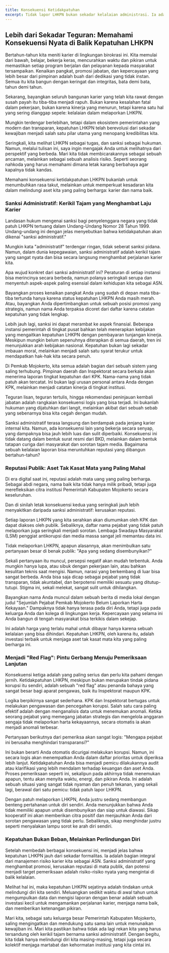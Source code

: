 ```yaml
---
title: Konsekuensi Ketidakpatuhan
excerpt: Tidak lapor LHKPN bukan sekadar kelalaian administrasi. Ia adalah risiko yang membayangi karier, reputasi, dan kepercayaan publik pada kita. Ini bukan tentang menakut-nakuti, tapi tentang memahami konsekuensi nyata yang bisa menghambat pengabdian kita di Pemkab Mojokerto. Mari kita lihat lebih dekat.
---
```


## Lebih dari Sekadar Teguran: Memahami Konsekuensi Nyata di Balik Kepatuhan LHKPN

Bertahun-tahun kita meniti karier di lingkungan birokrasi ini. Kita memulai dari bawah, belajar, bekerja keras, mencurahkan waktu dan pikiran untuk memastikan setiap program berjalan dan pelayanan kepada masyarakat tersampaikan. Kenaikan pangkat, promosi jabatan, dan kepercayaan yang lebih besar dari pimpinan adalah buah dari dedikasi yang tidak instan. Semua itu kita bangun dengan keringat dan integritas, bata demi bata, tahun demi tahun.

Sekarang, bayangkan seluruh bangunan karier yang telah kita rawat dengan susah payah itu tiba-tiba menjadi rapuh. Bukan karena kesalahan fatal dalam pekerjaan, bukan karena kinerja yang menurun, tetapi karena satu hal yang sering dianggap sepele: kelalaian dalam melaporkan LHKPN.

Mungkin terdengar berlebihan, tetapi dalam ekosistem pemerintahan yang modern dan transparan, kepatuhan LHKPN telah berevolusi dari sekadar kewajiban menjadi salah satu pilar utama yang menopang kredibilitas kita.

Seringkali, kita melihat LHKPN sebagai tugas, dan sanksi sebagai hukuman. Namun, melalui tulisan ini, saya ingin mengajak Anda untuk melihatnya dari perspektif yang berbeda. Mari kita tidak membicarakannya sebagai sebuah ancaman, melainkan sebagai sebuah analisis risiko. Seperti seorang nahkoda yang harus memahami dimana letak karang berbahaya agar kapalnya tidak kandas.

Memahami konsekuensi ketidakpatuhan LHKPN bukanlah untuk menumbuhkan rasa takut, melainkan untuk memperkuat kesadaran kita dalam melindungi aset kita yang paling berharga: karier dan nama baik.

### Sanksi Administratif: Kerikil Tajam yang Menghambat Laju Karier

Landasan hukum mengenai sanksi bagi penyelenggara negara yang tidak patuh LHKPN tertuang dalam Undang-Undang Nomor 28 Tahun 1999. Undang-undang ini dengan jelas menyebutkan bahwa ketidakpatuhan akan dikenai "sanksi administratif."

Mungkin kata "administratif" terdengar ringan, tidak seberat sanksi pidana. Namun, dalam dunia kepegawaian, sanksi administratif adalah kerikil tajam yang sangat nyata dan bisa secara langsung menghambat perjalanan karier kita.

Apa wujud konkret dari sanksi administratif ini? Peraturan di setiap instansi bisa merincinya secara berbeda, namun polanya seringkali serupa dan menyentuh aspek-aspek paling esensial dalam kehidupan kita sebagai ASN.

Bayangkan proses kenaikan pangkat Anda yang sudah di depan mata tiba-tiba tertunda hanya karena status kepatuhan LHKPN Anda masih merah. Atau, bayangkan Anda dipertimbangkan untuk sebuah posisi promosi yang strategis, namun nama Anda terpaksa dicoret dari daftar karena catatan kepatuhan yang tidak lengkap.

Lebih jauh lagi, sanksi ini dapat merambat ke aspek finansial. Beberapa instansi pemerintah di tingkat pusat bahkan telah menerapkan kebijakan yang mengaitkan kepatuhan LHKPN dengan pembayaran tunjangan kinerja. Meskipun mungkin belum sepenuhnya diterapkan di semua daerah, tren ini menunjukkan arah kebijakan nasional. Kepatuhan bukan lagi sekadar imbauan moral, melainkan menjadi salah satu syarat terukur untuk mendapatkan hak-hak kita secara penuh.

Di Pemkab Mojokerto, kita semua adalah bagian dari sebuah sistem yang saling terhubung. Pimpinan daerah dan Inspektorat secara berkala akan menerima laporan tingkat kepatuhan dari KPK. Nama-nama yang tidak patuh akan tercatat. Ini bukan lagi urusan personal antara Anda dengan KPK, melainkan menjadi catatan kinerja di tingkat institusi.

Teguran lisan, teguran tertulis, hingga rekomendasi peninjauan kembali jabatan adalah rangkaian konsekuensi logis yang bisa terjadi. Ini bukanlah hukuman yang dijatuhkan dari langit, melainkan akibat dari sebuah sebab yang sebenarnya bisa kita cegah dengan mudah.

Sanksi administratif terasa langsung dan berdampak pada jenjang karier internal kita. Namun, ada konsekuensi lain yang bekerja secara senyap, yang dampaknya bisa jauh lebih luas dan sulit diperbaiki. Konsekuensi ini tidak datang dalam bentuk surat resmi dari BKD, melainkan dalam bentuk tatapan curiga dari masyarakat dan sorotan tajam media. Bagaimana sebuah kelalaian laporan bisa meruntuhkan reputasi yang dibangun bertahun-tahun?

### Reputasi Publik: Aset Tak Kasat Mata yang Paling Mahal

Di era digital saat ini, reputasi adalah mata uang yang paling berharga. Sebagai abdi negara, nama baik kita tidak hanya milik pribadi, tetapi juga merefleksikan citra institusi Pemerintah Kabupaten Mojokerto secara keseluruhan.

Dan di sinilah letak konsekuensi kedua yang seringkali jauh lebih menyakitkan daripada sanksi administratif: kerusakan reputasi.

Setiap laporan LHKPN yang kita serahkan akan diumumkan oleh KPK dan dapat diakses oleh publik. Sebaliknya, daftar nama pejabat yang tidak patuh melaporkan juga seringkali menjadi sorotan. Lembaga Swadaya Masyarakat (LSM) penggiat antikorupsi dan media massa sangat jeli memantau data ini.

Tidak melaporkan LHKPN, apapun alasannya, akan menimbulkan satu pertanyaan besar di benak publik: "Apa yang sedang disembunyikan?"

Sekali pertanyaan itu muncul, persepsi negatif akan mudah terbentuk. Anda mungkin hanya lupa, atau sibuk dengan pekerjaan lain, atau bahkan kesulitan teknis saat mengisi. Namun, narasi yang berkembang di luar bisa sangat berbeda. Anda bisa saja dicap sebagai pejabat yang tidak transparan, tidak akuntabel, dan berpotensi memiliki sesuatu yang ditutup-tutupi. Stigma ini, sekali melekat, sangat sulit untuk dihilangkan.

Bayangkan nama Anda muncul dalam sebuah berita di media lokal dengan judul "Sejumlah Pejabat Pemkab Mojokerto Belum Laporkan Harta Kekayaan." Dampaknya tidak hanya terasa pada diri Anda, tetapi juga pada keluarga Anda dan kolega di lingkungan kerja. Kepercayaan yang selama ini Anda bangun di tengah masyarakat bisa terkikis dalam sekejap.

Ini adalah harga yang terlalu mahal untuk dibayar hanya karena sebuah kelalaian yang bisa dihindari. Kepatuhan LHKPN, oleh karena itu, adalah investasi terbaik untuk menjaga aset tak kasat mata kita yang paling berharga ini.

### Menjadi "Red Flag": Pintu Gerbang Menuju Pemeriksaan Lanjutan

Konsekuensi ketiga adalah yang paling serius dan perlu kita pahami dengan jernih. Ketidakpatuhan LHKPN, meskipun bukan merupakan tindak pidana korupsi itu sendiri, adalah sebuah "red flag" atau penanda bahaya yang sangat besar bagi aparat pengawas, baik itu Inspektorat maupun KPK.

Logika berpikirnya sangat sederhana. KPK dan Inspektorat bertugas untuk melakukan pengawasan dan pencegahan korupsi. Salah satu cara paling efektif adalah dengan menganalisis data untuk menemukan anomali. Ketika seorang pejabat yang memegang jabatan strategis dan mengelola anggaran sengaja tidak melaporkan harta kekayaannya, secara otomatis ia akan menjadi anomali terbesar.

Pertanyaan berikutnya dari pemeriksa akan sangat logis: "Mengapa pejabat ini berusaha menghindari transparansi?"

Ini bukan berarti Anda otomatis dicurigai melakukan korupsi. Namun, ini secara logis akan menempatkan Anda dalam daftar prioritas untuk diperiksa lebih lanjut. Ketidakpatuhan Anda bisa menjadi pemicu dilakukannya audit atau klarifikasi yang lebih mendalam terhadap keuangan dan aset Anda. Proses pemeriksaan seperti ini, sekalipun pada akhirnya tidak menemukan apapun, tentu akan menyita waktu, energi, dan pikiran Anda. Ini adalah sebuah situasi yang sangat tidak nyaman dan penuh tekanan, yang sekali lagi, berawal dari satu pemicu: tidak patuh lapor LHKPN.

Dengan patuh melaporkan LHKPN, Anda justru sedang membangun benteng pertahanan untuk diri sendiri. Anda menunjukkan bahwa Anda tidak memiliki apapun untuk disembunyikan dan siap untuk diawasi. Sikap kooperatif ini akan memberikan citra positif dan menjauhkan Anda dari sorotan pengawasan yang tidak perlu. Sebaliknya, sikap menghindar justru seperti menyalakan lampu sorot ke arah diri sendiri.

### Kepatuhan Bukan Beban, Melainkan Perlindungan Diri

Setelah membedah berbagai konsekuensi ini, menjadi jelas bahwa kepatuhan LHKPN jauh dari sekadar formalitas. Ia adalah bagian integral dari manajemen risiko karier kita sebagai ASN. Sanksi administratif yang menghambat promosi, kerusakan reputasi di mata publik, dan potensi menjadi target pemeriksaan adalah risiko-risiko nyata yang mengintai di balik kelalaian.

Melihat hal ini, maka kepatuhan LHKPN sejatinya adalah tindakan untuk melindungi diri kita sendiri. Meluangkan sedikit waktu di awal tahun untuk mengumpulkan data dan mengisi laporan dengan benar adalah sebuah investasi kecil untuk mengamankan perjalanan karier, menjaga nama baik, dan memberikan ketenangan pikiran.

Mari kita, sebagai satu keluarga besar Pemerintah Kabupaten Mojokerto, saling mengingatkan dan mendukung satu sama lain untuk menunaikan kewajiban ini. Mari kita pastikan bahwa tidak ada lagi rekan kita yang harus tersandung oleh kerikil tajam bernama sanksi administratif. Dengan begitu, kita tidak hanya melindungi diri kita masing-masing, tetapi juga secara kolektif menjaga martabat dan kehormatan institusi yang kita cintai ini.

